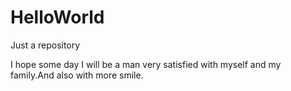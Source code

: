 HelloWorld
==========

Just a repository

I hope some day I will be a man very satisfied with myself and my family.And also with more smile.
